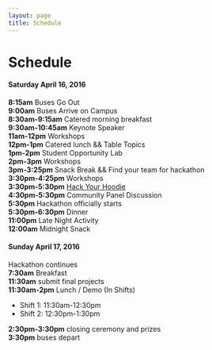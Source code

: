 ```yaml
---
layout: page
title: Schedule
---
```


# Schedule

#### Saturday April 16, 2016

**8:15am** Buses Go Out<br/>
**9:00am** Buses Arrive on Campus<br/>
**8:30am-9:15am** Catered morning breakfast <br/>
**9:30am-10:45am** Keynote Speaker <br/>
**11am-12pm** Workshops <br/>
**12pm-1pm** Catered lunch &amp;&amp; Table Topics <br/>
**1pm-2pm** Student Opportunity Lab<br/>
**2pm-3pm** Workshops <br/>
**3pm-3:25pm** Snack Break &amp;&amp; Find your team for hackathon<br/>
**3:30pm-4:25pm** Workshops <br/>
**3:30pm-5:30pm** [Hack Your Hoodie](http://bit.ly/hack_hoodie) <br/>
**4:30pm-5:30pm** Community Panel Discussion <br/>
**5:30pm** Hackathon officially starts<br/>
**5:30pm-6:30pm** Dinner <br/>
**11:00pm** Late Night Activity <br/>
**12:00am** Midnight Snack <br/>

#### Sunday April 17, 2016

Hackathon continues<br/>
**7:30am** Breakfast<br/>
**11:30am** submit final projects<br/>
**11:30am-2pm** Lunch / Demo (In Shifts)<br/>

- Shift 1: 11:30am-12:30pm
- Shift 2: 12:30pm-1:30pm

**2:30pm-3:30pm** closing ceremony and prizes<br/>
**3:30pm** buses depart<br/>
